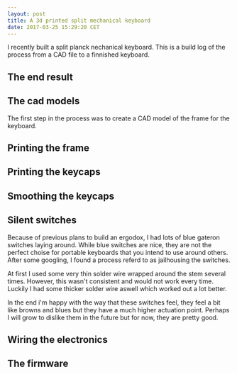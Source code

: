 ```yaml
---
layout: post
title: A 3d printed split mechanical keyboard
date: 2017-03-25 15:29:20 CET
---
```


I recently built a split planck nechanical keyboard. This is a build log of the process
from a CAD file to a finnished keyboard.

The end result
--


The cad models
--
The first step in the process was to create a CAD model of the frame for the keyboard.

Printing the frame
--


Printing the keycaps
--


Smoothing the keycaps
--


Silent switches
--
Because of previous plans to build an ergodox, I had lots of blue gateron switches
laying around. While blue switches are nice, they are not the perfect choise for 
portable keyboards that you intend to use around others. After some googling, I found
a process referd to as jailhousing the switches.

At first I used some very thin solder wire wrapped around the stem several times. However,
this wasn't consistent and would not work every time. Luckily I had some thicker solder
wire aswell which worked out a lot better.


In the end i'm happy with the way that these switches feel, they feel a bit like
browns and blues but they have a much higher actuation point. Perhaps I will grow
to dislike them in the future but for now, they are pretty good.


Wiring the electronics
--


The firmware
--
